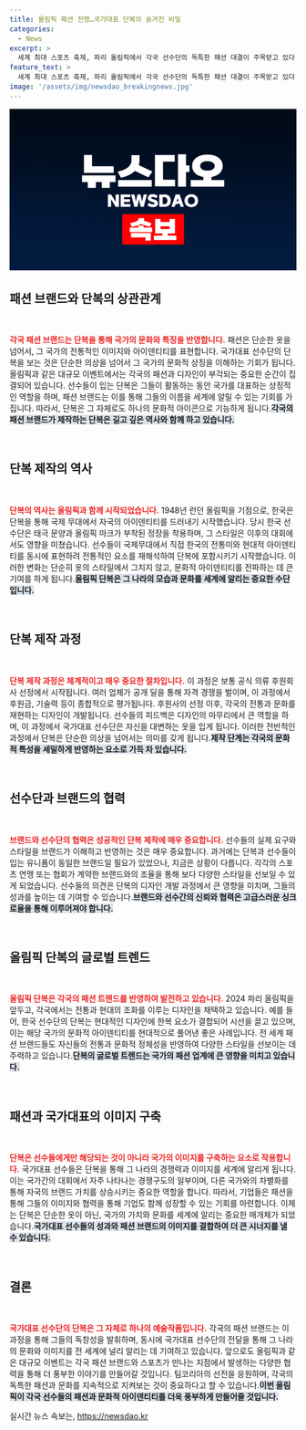 ```yaml
---
title: 올림픽 패션 전쟁…국가대표 단복의 숨겨진 비밀
categories:
  - News
excerpt: >
  세계 최대 스포츠 축제, 파리 올림픽에서 각국 선수단의 독특한 패션 대결이 주목받고 있다. 특히 우리나라 팀코리아의 전통과 현대를 결합한 단복이 해외에서 큰 호평을 얻었는데, 패션을 통해 문화적 메시지를 전하는 그들의 뒷이야기를 다루었다.
feature_text: >
  세계 최대 스포츠 축제, 파리 올림픽에서 각국 선수단의 독특한 패션 대결이 주목받고 있다. 특히 우리나라 팀코리아의 전통과 현대를 결합한 단복이 해외에서 큰 호평을 얻었는데, 패션을 통해 문화적 메시지를 전하는 그들의 뒷이야기를 다루었다.
image: '/assets/img/newsdao_breakingnews.jpg'
---
```


<p><img src="/assets/img/newsdao_breakingnews.jpg" alt="flaretime 속보" /></p>

<h2 data-ke-size="size26">패션 브랜드와 단복의 상관관계</h2>

<p data-ke-size="size16">&nbsp;</p>

<p><b><span style="color: #ee2323;">각국 패션 브랜드는 단복을 통해 국가의 문화와 특징을 반영합니다.</span></b> 패션은 단순한 옷을 넘어서, 그 국가의 전통적인 이미지와 아이덴티티를 표현합니다. 국가대표 선수단의 단복을 보는 것은 단순한 의상을 넘어서 그 국가의 문화적 상징을 이해하는 기회가 됩니다. 올림픽과 같은 대규모 이벤트에서는 각국의 패션과 디자인이 부각되는 중요한 순간이 집결되어 있습니다. 선수들이 입는 단복은 그들이 활동하는 동안 국가를 대표하는 상징적인 역할을 하며, 패션 브랜드는 이를 통해 그들의 이름을 세계에 알릴 수 있는 기회를 가집니다. 따라서, 단복은 그 자체로도 하나의 문화적 아이콘으로 기능하게 됩니다.<b><span style="background-color: #21538527;">각국의 패션 브랜드가 제작하는 단복은 길고 깊은 역사와 함께 하고 있습니다.</span></b></p>

<p data-ke-size="size16">&nbsp;</p>

<h2 data-ke-size="size26">단복 제작의 역사</h2>

<p data-ke-size="size16">&nbsp;</p>

<p><b><span style="color: #ee2323;">단복의 역사는 올림픽과 함께 시작되었습니다.</span></b> 1948년 런던 올림픽을 기점으로, 한국은 단복을 통해 국제 무대에서 자국의 아이덴티티를 드러내기 시작했습니다. 당시 한국 선수단은 태극 문양과 올림픽 마크가 부착된 정장을 착용하며, 그 스타일은 이후의 대회에서도 영향을 미쳤습니다. 선수들이 국제무대에서 직접 한국의 전통미와 현대적 아이덴티티를 동시에 표현하려 전통적인 요소를 재해석하여 단복에 포함시키기 시작했습니다. 이러한 변화는 단순히 옷의 스타일에서 그치지 않고, 문화적 아이덴티티를 전파하는 데 큰 기여를 하게 됩니다.<b><span style="background-color: #21538527;">올림픽 단복은 그 나라의 모습과 문화를 세계에 알리는 중요한 수단입니다.</span></b></p>

<p data-ke-size="size16">&nbsp;</p>

<h2 data-ke-size="size26">단복 제작 과정</h2>

<p data-ke-size="size16">&nbsp;</p>

<p><b><span style="color: #ee2323;">단복 제작 과정은 체계적이고 매우 중요한 절차입니다.</span></b> 이 과정은 보통 공식 의류 후원회사 선정에서 시작됩니다. 여러 업체가 공개 딜을 통해 자격 경쟁을 벌이며, 이 과정에서 후원금, 기술력 등이 종합적으로 평가됩니다. 후원사의 선정 이후, 각국의 전통과 문화를 재현하는 디자인이 개발됩니다. 선수들의 피드백은 디자인의 마무리에서 큰 역할을 하며, 이 과정에서 국가대표 선수단은 자신을 대변하는 옷을 입게 됩니다. 이러한 전반적인 과정에서 단복은 단순한 의상을 넘어서는 의미를 갖게 됩니다.<b><span style="background-color: #21538527;">제작 단계는 각국의 문화적 특성을 세밀하게 반영하는 요소로 가득 차 있습니다.</span></b></p>

<p data-ke-size="size16">&nbsp;</p>

<h2 data-ke-size="size26">선수단과 브랜드의 협력</h2>

<p data-ke-size="size16">&nbsp;</p>

<p><b><span style="color: #ee2323;">브랜드와 선수단의 협력은 성공적인 단복 제작에 매우 중요합니다.</span></b> 선수들의 실제 요구와 스타일을 브랜드가 이해하고 반영하는 것은 매우 중요합니다. 과거에는 단복과 선수들이 입는 유니폼이 동일한 브랜드일 필요가 있었으나, 지금은 상황이 다릅니다. 각각의 스포츠 연맹 또는 협회가 계약한 브랜드와의 조율을 통해 보다 다양한 스타일을 선보일 수 있게 되었습니다. 선수들의 의견은 단복의 디자인 개발 과정에서 큰 영향을 미치며, 그들의 성과를 높이는 데 기여할 수 있습니다.<b><span style="background-color: #21538527;">브랜드와 선수간의 신뢰와 협력은 고급스러운 싱크로율을 통해 이루어져야 합니다.</span></b></p>

<p data-ke-size="size16">&nbsp;</p>

<h2 data-ke-size="size26">올림픽 단복의 글로벌 트렌드</h2>

<p data-ke-size="size16">&nbsp;</p>

<p><b><span style="color: #ee2323;">올림픽 단복은 각국의 패션 트렌드를 반영하여 발전하고 있습니다.</span></b> 2024 파리 올림픽을 앞두고, 각국에서는 전통과 현대의 조화를 이루는 디자인을 채택하고 있습니다. 예를 들어, 한국 선수단의 단복는 현대적인 디자인에 한복 요소가 결합되어 시선을 끌고 있으며, 이는 해당 국가의 문화적 아이덴티티를 현대적으로 풀어낸 좋은 사례입니다. 전 세계 패션 브랜드들도 자신들의 전통과 문화적 정체성을 반영하여 다양한 스타일을 선보이는 데 주력하고 있습니다.<b><span style="background-color: #21538527;">단복의 글로벌 트렌드는 국가의 패션 업계에 큰 영향을 미치고 있습니다.</span></b></p>

<p data-ke-size="size16">&nbsp;</p>

<h2 data-ke-size="size26">패션과 국가대표의 이미지 구축</h2>

<p data-ke-size="size16">&nbsp;</p>

<p><b><span style="color: #ee2323;">단복은 선수들에게만 해당되는 것이 아니라 국가의 이미지를 구축하는 요소로 작용합니다.</span></b> 국가대표 선수들은 단복을 통해 그 나라의 경쟁력과 이미지를 세계에 알리게 됩니다. 이는 국가간의 대회에서 자주 나타나는 경쟁구도의 일부이며, 다른 국가와의 차별화를 통해 자국의 브랜드 가치를 상승시키는 중요한 역할을 합니다. 따라서, 기업들은 패션을 통해 그들의 이미지와 협력을 통해 기업도 함께 성장할 수 있는 기회를 마련합니다. 이제는 단복은 단순한 옷이 아닌, 국가의 가치와 문화를 세계에 알리는 중요한 매개체가 되었습니다.<b><span style="background-color: #21538527;">국가대표 선수들의 성과와 패션 브랜드의 이미지를 결합하여 더 큰 시너지를 낼 수 있습니다.</span></b></p>

<p data-ke-size="size16">&nbsp;</p>

<h2 data-ke-size="size26">결론</h2>

<p data-ke-size="size16">&nbsp;</p>

<p><b><span style="color: #ee2323;">국가대표 선수단의 단복은 그 자체로 하나의 예술작품입니다.</span></b> 각국의 패션 브랜드는 이 과정을 통해 그들의 독창성을 발휘하며, 동시에 국가대표 선수단의 전달을 통해 그 나라의 문화와 이미지를 전 세계에 널리 알리는 데 기여하고 있습니다. 앞으로도 올림픽과 같은 대규모 이벤트는 각국 패션 브랜드와 스포츠가 만나는 지점에서 발생하는 다양한 협력을 통해 더 풍부한 이야기를 만들어갈 것입니다. 팀코리아의 선전을 응원하며, 각국의 독특한 패션과 문화를 지속적으로 지켜보는 것이 중요하다고 할 수 있습니다.<b><span style="background-color: #21538527;">이번 올림픽이 각국 선수들의 패션과 문화적 아이덴티티를 더욱 풍부하게 만들어줄 것입니다.</span></b></p>
실시간 뉴스 속보는, <a href="https://newsdao.kr" rel="dofollow">https://newsdao.kr</a>



